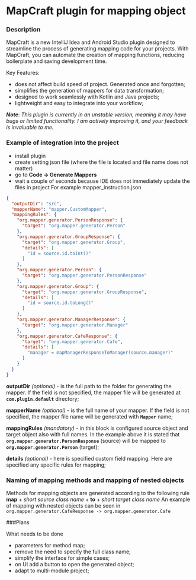 
# MapCraft plugin for mapping object

### Description
MapCraft is a new IntelliJ Idea and Android Studio plugin designed to streamline the process of generating mapping code for your projects. With MapCraft, you can automate the creation of mapping functions, reducing boilerplate and saving development time.

Key Features:
- does not affect build speed of project. Generated once and forgotten;
- simplifies the generation of mappers for data transformation;
- designed to work seamlessly with Kotlin and Java projects;
- lightweight and easy to integrate into your workflow;

***Note***: *This plugin is currently in an unstable version, meaning it may have bugs or limited functionality. I am actively improving it, and your feedback is invaluable to me.*

### Example of integration into the project

- install plugin
- create setting json file (where the file is located and file name
  does not matter)
- go to **Code -> Generate Mappers**
- wait a couple of seconds because IDE  does not immediately update the files in project
  For example mapper_instruction.json
```json
{
  "outputDir": "src",
  "mapperName": "mapper.CustomMapper",
  "mappingRules": {
    "org.mapper.generator.PersonResponse": {
      "target": "org.mapper.generator.Person"
    },
    "org.mapper.generator.GroupResponse": {
      "target": "org.mapper.generator.Group",
      "details": [
        "id = source.id.toInt()"
      ]
    },
    "org.mapper.generator.Person": {
      "target": "org.mapper.generator.PersonResponse"
    },
    "org.mapper.generator.Group": {
      "target": "org.mapper.generator.GroupResponse",
      "details": [
        "id = source.id.toLong()"
      ]
    },
    "org.mapper.generator.ManagerResponse": {
      "target": "org.mapper.generator.Manager"
    },
    "org.mapper.generator.CafeResponse": {
      "target": "org.mapper.generator.Cafe",
      "details": [
        "manager = mapManagerResponseToManager(source.manager)"
      ]
    }
  }
}
```
**outputDir** *(optional)* - is the full path to the folder for generating the mapper. If the field is not specified, the mapper file will be generated at **`com.plugin.default`** directory;

**mapperName** *(optional)* - is the full name of your mapper. If the field is not specified, the mapper file name will be generated with **`Mapper`** name;

**mappingRules** *(mandatory)* - in this block is configured source object and target object also with full names. In the example above it is stated that **`org.mapper.generator.PersonResponse`** (source) will be mapped to **`org.mapper.generator.Person`** (target);

**details** *(optional)* - here is specified custom field mapping. Here are specified any specific rules for mapping;

### Naming of mapping methods and mapping of nested objects
Methods for mapping objects are generated according to the following rule
**map** + *short source class name* + **to** + *short target class name*
An example of mapping with nested objects can be seen in `org.mapper.generator.CafeResponse -> org.mapper.generator.Cafe`

###Plans

What needs to be done

- parameters for method map;
- remove the need to specify the full class name;
- simplify the interface for simple cases;
- on UI add a button to open the generated object;
- adapt to multi-module project;